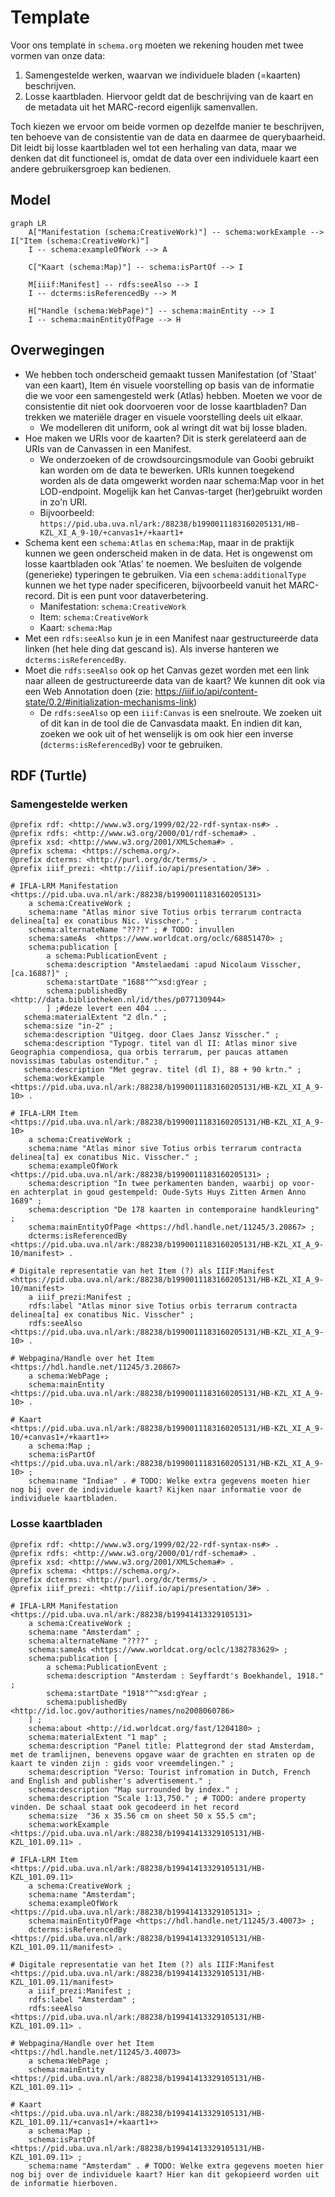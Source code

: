 # Template

Voor ons template in `schema.org` moeten we rekening houden met twee vormen van onze data:

1. Samengestelde werken, waarvan we individuele bladen (=kaarten) beschrijven.
2. Losse kaartbladen. Hiervoor geldt dat de beschrijving van de kaart en de metadata uit het MARC-record eigenlijk samenvallen.

Toch kiezen we ervoor om beide vormen op dezelfde manier te beschrijven, ten behoeve van de consistentie van de data en daarmee de querybaarheid. Dit leidt bij losse kaartbladen wel tot een herhaling van data, maar we denken dat dit functioneel is, omdat de data over een individuele kaart een andere gebruikersgroep kan bedienen.

## Model

```mermaid
graph LR
    A["Manifestation (schema:CreativeWork)"] -- schema:workExample --> I["Item (schema:CreativeWork)"]
    I -- schema:exampleOfWork --> A
    
    C["Kaart (schema:Map)"] -- schema:isPartOf --> I
    
    M[iiif:Manifest] -- rdfs:seeAlso --> I
    I -- dcterms:isReferencedBy --> M
    
    H["Handle (schema:WebPage)"] -- schema:mainEntity --> I
    I -- schema:mainEntityOfPage --> H
```

## Overwegingen

- We hebben toch onderscheid gemaakt tussen Manifestation (of 'Staat' van een kaart), Item én visuele voorstelling op basis van de informatie die we voor een samengesteld werk (Atlas) hebben. Moeten we voor de consistentie dit niet ook doorvoeren voor de losse kaartbladen? Dan trekken we materiële drager en visuele voorstelling deels uit elkaar.
  - We modelleren dit uniform, ook al wringt dit wat bij losse bladen.
- Hoe maken we URIs voor de kaarten? Dit is sterk gerelateerd aan de URIs van de Canvassen in een Manifest.
  - We onderzoeken of de crowdsourcingsmodule van Goobi gebruikt kan worden om de data te bewerken. URIs kunnen toegekend worden als de data omgewerkt worden naar schema:Map voor in het LOD-endpoint. Mogelijk kan het Canvas-target (her)gebruikt worden in zo'n URI.
  - Bijvoorbeeld: `https://pid.uba.uva.nl/ark:/88238/b1990011183160205131/HB-KZL_XI_A_9-10/+canvas1+/+kaart1+`
- Schema kent een `schema:Atlas` en `schema:Map`, maar in de praktijk kunnen we geen onderscheid maken in de data. Het is ongewenst om losse kaartbladen ook 'Atlas' te noemen. We besluiten de volgende (generieke) typeringen te gebruiken. Via een `schema:additionalType` kunnen we het type nader specificeren, bijvoorbeeld vanuit het MARC-record. Dit is een punt voor dataverbetering.
  - Manifestation: `schema:CreativeWork`
  - Item: `schema:CreativeWork`
  - Kaart: `schema:Map`
- Met een `rdfs:seeAlso` kun je in een Manifest naar gestructureerde data linken (het hele ding dat gescand is). Als inverse hanteren we `dcterms:isReferencedBy`.
- Moet die `rdfs:seeAlso` ook op het Canvas gezet worden met een link naar alleen de gestructureerde data van de kaart? We kunnen dit ook via een Web Annotation doen (zie: https://iiif.io/api/content-state/0.2/#initialization-mechanisms-link)
  - De `rdfs:seeAlso` op een `iiif:Canvas` is een snelroute. We zoeken uit of dit kan in de tool die de Canvasdata maakt. En indien dit kan, zoeken we ook uit of het wenselijk is om ook hier een inverse (`dcterms:isReferencedBy`) voor te gebruiken.

## RDF (Turtle)

### Samengestelde werken

```turtle
@prefix rdf: <http://www.w3.org/1999/02/22-rdf-syntax-ns#> .
@prefix rdfs: <http://www.w3.org/2000/01/rdf-schema#> .
@prefix xsd: <http://www.w3.org/2001/XMLSchema#> .
@prefix schema: <https://schema.org/>.
@prefix dcterms: <http://purl.org/dc/terms/> .
@prefix iiif_prezi: <http://iiif.io/api/presentation/3#> .

# IFLA-LRM Manifestation
<https://pid.uba.uva.nl/ark:/88238/b1990011183160205131>
    a schema:CreativeWork ;
    schema:name "Atlas minor sive Totius orbis terrarum contracta  delinea[ta] ex conatibus Nic. Visscher." ;
    schema:alternateName "????" ; # TODO: invullen
    schema:sameAs  <https://www.worldcat.org/oclc/68851470> ;
    schema:publication [
        a schema:PublicationEvent ;
        schema:description "Amstelaedami :apud Nicolaum Visscher, [ca.1688?]" ;
        schema:startDate "1688"^^xsd:gYear ;
        schema:publishedBy <http://data.bibliotheken.nl/id/thes/p077130944>
        ] ;#deze levert een 404 ...
   schema:materialExtent "2 dln." ;
   schema:size "in-2" ;
   schema:description "Uitgeg. door Claes Jansz Visscher." ;
   schema:description "Typogr. titel van dl II: Atlas minor sive Geographia compendiosa, qua orbis terrarum, per paucas attamen novissimas tabulas ostenditur." ;
   schema:description "Met gegrav. titel (dl I), 88 + 90 krtn." ;
   schema:workExample <https://pid.uba.uva.nl/ark:/88238/b1990011183160205131/HB-KZL_XI_A_9-10> .

# IFLA-LRM Item
<https://pid.uba.uva.nl/ark:/88238/b1990011183160205131/HB-KZL_XI_A_9-10>
    a schema:CreativeWork ;
    schema:name "Atlas minor sive Totius orbis terrarum contracta  delinea[ta] ex conatibus Nic. Visscher." ;
    schema:exampleOfWork <https://pid.uba.uva.nl/ark:/88238/b1990011183160205131> ;
    schema:description "In twee perkamenten banden, waarbij op voor- en achterplat in goud gestempeld: Oude-Syts Huys Zitten Armen Anno 1689" ;
    schema:description "De 178 kaarten in contemporaine handkleuring" ;
    schema:mainEntityOfPage <https://hdl.handle.net/11245/3.20867> ;
    dcterms:isReferencedBy <https://pid.uba.uva.nl/ark:/88238/b1990011183160205131/HB-KZL_XI_A_9-10/manifest> .

# Digitale representatie van het Item (?) als IIIF:Manifest
<https://pid.uba.uva.nl/ark:/88238/b1990011183160205131/HB-KZL_XI_A_9-10/manifest>
    a iiif_prezi:Manifest ;
    rdfs:label "Atlas minor sive Totius orbis terrarum contracta delinea[ta] ex conatibus Nic. Visscher" ;
    rdfs:seeAlso <https://pid.uba.uva.nl/ark:/88238/b1990011183160205131/HB-KZL_XI_A_9-10> .

# Webpagina/Handle over het Item
<https://hdl.handle.net/11245/3.20867>
    a schema:WebPage ;
    schema:mainEntity <https://pid.uba.uva.nl/ark:/88238/b1990011183160205131/HB-KZL_XI_A_9-10> .

# Kaart
<https://pid.uba.uva.nl/ark:/88238/b1990011183160205131/HB-KZL_XI_A_9-10/+canvas1+/+kaart1+>
    a schema:Map ;
    schema:isPartOf <https://pid.uba.uva.nl/ark:/88238/b1990011183160205131/HB-KZL_XI_A_9-10> ;
    schema:name "Indiae" . # TODO: Welke extra gegevens moeten hier nog bij over de individuele kaart? Kijken naar informatie voor de individuele kaartbladen.

```

### Losse kaartbladen

```turtle
@prefix rdf: <http://www.w3.org/1999/02/22-rdf-syntax-ns#> .
@prefix rdfs: <http://www.w3.org/2000/01/rdf-schema#> .
@prefix xsd: <http://www.w3.org/2001/XMLSchema#> .
@prefix schema: <https://schema.org/>.
@prefix dcterms: <http://purl.org/dc/terms/> .
@prefix iiif_prezi: <http://iiif.io/api/presentation/3#> .

# IFLA-LRM Manifestation
<https://pid.uba.uva.nl/ark:/88238/b19941413329105131>
    a schema:CreativeWork ;
    schema:name "Amsterdam" ;
    schema:alternateName "????" ;
    schema:sameAs <https://www.worldcat.org/oclc/1382783629> ;
    schema:publication [
        a schema:PublicationEvent ;
        schema:description "Amsterdam : Seyffardt's Boekhandel, 1918." ;
        schema:startDate "1918"^^xsd:gYear ;
        schema:publishedBy <http://id.loc.gov/authorities/names/no2008060786>
    ] ;
    schema:about <http://id.worldcat.org/fast/1204180> ;
    schema:materialExtent "1 map" ;
    schema:description "Panel title: Plattegrond der stad Amsterdam, met de tramlijnen, benevens opgave waar de grachten en straten op de kaart te vinden zijn : gids voor vreemdelingen." ;
    schema:description "Verso: Tourist infromation in Dutch, French and English and publisher's advertisement." ;
    schema:description "Map surrounded by index." ;
    schema:description "Scale 1:13,750." ; # TODO: andere property vinden. De schaal staat ook gecodeerd in het record
    schema:size  "36 x 35.56 cm on sheet 50 x 55.5 cm";
    schema:workExample <https://pid.uba.uva.nl/ark:/88238/b19941413329105131/HB-KZL_101.09.11> .

# IFLA-LRM Item
<https://pid.uba.uva.nl/ark:/88238/b19941413329105131/HB-KZL_101.09.11>
    a schema:CreativeWork ;
    schema:name "Amsterdam";
    schema:exampleOfWork <https://pid.uba.uva.nl/ark:/88238/b19941413329105131> ;
    schema:mainEntityOfPage <https://hdl.handle.net/11245/3.40073> ;
    dcterms:isReferencedBy <https://pid.uba.uva.nl/ark:/88238/b19941413329105131/HB-KZL_101.09.11/manifest> .

# Digitale representatie van het Item (?) als IIIF:Manifest
<https://pid.uba.uva.nl/ark:/88238/b19941413329105131/HB-KZL_101.09.11/manifest>
    a iiif_prezi:Manifest ;
    rdfs:label "Amsterdam" ;
    rdfs:seeAlso <https://pid.uba.uva.nl/ark:/88238/b19941413329105131/HB-KZL_101.09.11> .

# Webpagina/Handle over het Item
<https://hdl.handle.net/11245/3.40073>
    a schema:WebPage ;
    schema:mainEntity <https://pid.uba.uva.nl/ark:/88238/b19941413329105131/HB-KZL_101.09.11> .

# Kaart
<https://pid.uba.uva.nl/ark:/88238/b19941413329105131/HB-KZL_101.09.11/+canvas1+/+kaart1+>
    a schema:Map ;
    schema:isPartOf <https://pid.uba.uva.nl/ark:/88238/b19941413329105131/HB-KZL_101.09.11> ;
    schema:name "Amsterdam" . # TODO: Welke extra gegevens moeten hier nog bij over de individuele kaart? Hier kan dit gekopieerd worden uit de informatie hierboven.
```
